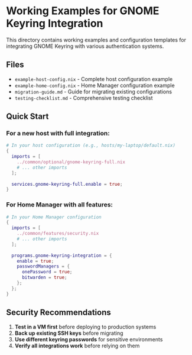 # Working Examples for GNOME Keyring Integration

This directory contains working examples and configuration templates for integrating GNOME Keyring with various authentication systems.

## Files

- `example-host-config.nix` - Complete host configuration example
- `example-home-config.nix` - Home Manager configuration example  
- `migration-guide.md` - Guide for migrating existing configurations
- `testing-checklist.md` - Comprehensive testing checklist

## Quick Start

### For a new host with full integration:

```nix
# In your host configuration (e.g., hosts/my-laptop/default.nix)
{
  imports = [
    ../common/optional/gnome-keyring-full.nix
    # ... other imports
  ];
  
  services.gnome-keyring-full.enable = true;
}
```

### For Home Manager with all features:

```nix
# In your Home Manager configuration
{
  imports = [
    ../common/features/security.nix
    # ... other imports
  ];
  
  programs.gnome-keyring-integration = {
    enable = true;
    passwordManagers = {
      onePassword = true;
      bitwarden = true;
    };
  };
}
```

## Security Recommendations

1. **Test in a VM first** before deploying to production systems
2. **Back up existing SSH keys** before migrating
3. **Use different keyring passwords** for sensitive environments
4. **Verify all integrations work** before relying on them